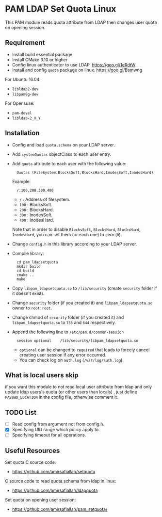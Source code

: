 PAM LDAP Set Quota Linux
========================
This PAM module reads quota attribute from LDAP then changes user quota on opening session.

Requirement
-----------
- Install build essential package
- Install CMake 3.10 or higher
- Config linux authenticator to use LDAP. https://goo.gl/1eRdtW
- Install and config `quota` package on linux. https://goo.gl/Bsmwng

For Ubuntu 16.04:
- `libldap2-dev`
- `libpam0g-dev`

For Opensuse:
- `pam-devel`
- `libldap-2_X_Y`

Installation
------------
- Config and load `quota.schema` on your LDAP server.
- Add `systemQuotas` objectClass to each user entry.
- Add `quota` attribute to each user with the following value:

        Quotas (FileSystem:BlocksSoft,BlocksHard,InodesSoft,InodesHard)

    Example:

        /:100,200,300,400
  - `/` : Address of filesystem.
  - `100` : BlocksSoft.
  - `200` : BlocksHard.
  - `300` : InodesSoft.
  - `400` : InodesHard.

  Note that in order to disable `BlocksSoft`, `BlocksHard`, `BlocksHard`, `InodesHard`, you can set them (or each one) to zero (`0`).
- Change `config.h` in this library according to your LDAP server.
- Compile library:

        cd pam_ldapsetquota
        mkdir build
        cd build
        cmake ..
        make
        
- Copy `libpam_ldapsetquota.so` to `/lib/security` (create `security` folder if it doesn't exist).
- Change `security` folder (if you created it) and `libpam_ldapsetquota.so` owner to `root:root`.
- Change chmod of `security` folder (if you created it) and `libpam_ldapsetquota.so` to `755` and `644` respectively.
- Append the following line to `/etc/pam.d/common-session`

        session	optional	/lib/security/libpam_ldapsetquota.so

  - `optional` can be changed to `required` that leads to forcely cancel creating user session if any error occurred.
  - You can check log on `auth.log` (`/var/log/auth.log`).

What is local users skip
------------------------
if you want this module to not read local user attribute from ldap and only
update ldap users's quota (or other users than locals) , just
define `PASSWD_LOCATION` in the config file, otherwise comment it.

TODO List
---------
- [ ]  Read config from argument not from config.h.
- [x]  Specifying UID range which policy apply to.
- [ ]  Specifying timeout for all operations.

Useful Resources
----------------
Set quota C source code:
- https://github.com/amirsafiallah/setquota

C source code to read quota.schema from ldap in linux:
- https://github.com/amirsafiallah/ldapquota

Set quota on opening user session:
- https://github.com/amirsafiallah/pam_setquota/
